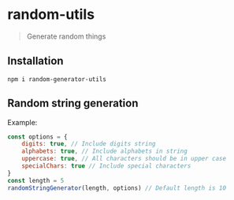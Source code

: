 # random-utils
> Generate random things
## Installation
```npm i random-generator-utils```
## Random string generation
Example:
``` javascript
const options = {
    digits: true, // Include digits string
    alphabets: true, // Include alphabets in string
    uppercase: true, // All characters should be in upper case
    specialChars: true // Include special characters
}
const length = 5
randomStringGenerator(length, options) // Default length is 10
```
